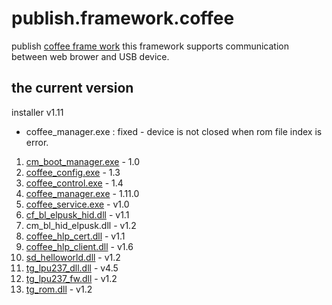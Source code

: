# publish.framework.coffee
publish [coffee frame work](https://github.com/elpusk/publish.framework.coffee/wiki)
this framework supports communication between web brower and USB device.

## the current version
installer v1.11
* coffee_manager.exe : fixed - device is not closed when rom file index is error.

01. [cm_boot_manager.exe](https://github.com/elpusk/publish.framework.coffee/wiki/cm_boot_manager.exe) - 1.0
02. [coffee_config.exe](https://github.com/elpusk/publish.framework.coffee/wiki/coffee_config.exe) - 1.3
03. [coffee_control.exe](https://github.com/elpusk/publish.framework.coffee/wiki/coffee_control.exe) - 1.4
04. [coffee_manager.exe](https://github.com/elpusk/publish.framework.coffee/wiki/coffee_manager.exe) - 1.11.0
05. [coffee_service.exe](https://github.com/elpusk/publish.framework.coffee/wiki/coffee_service.exe) - v1.0
06. [cf_bl_elpusk_hid.dll](https://github.com/elpusk/publish.framework.coffee/wiki/cf_bl_elpusk_hid.dll) - v1.1
07. cm_bl_hid_elpusk.dll - v1.2
08. [coffee_hlp_cert.dll](https://github.com/elpusk/publish.framework.coffee/wiki/coffee_hlp_cert.dll) - v1.1
09. [coffee_hlp_client.dll](https://github.com/elpusk/publish.framework.coffee/wiki/coffee_hlp_client.dll) - v1.6
10. [sd_helloworld.dll](https://github.com/elpusk/publish.framework.coffee/wiki/sd_helloworld.dll) - v1.2
11. [tg_lpu237_dll.dll](https://github.com/elpusk/publish.framework.coffee/wiki/tg_lpu237_dll.dll) - v4.5
12. [tg_lpu237_fw.dll](https://github.com/elpusk/publish.framework.coffee/wiki/tg_lpu237_fw.dll) - v1.2
13. [tg_rom.dll](https://github.com/elpusk/publish.framework.coffee/wiki/tg_rom.dll) - v1.2
